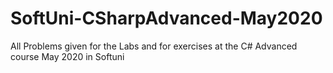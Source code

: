 # SoftUni-CSharpAdvanced-May2020
All Problems given for the Labs and for exercises at the C# Advanced course May 2020 in Softuni
